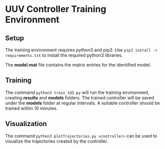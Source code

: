 # UUV Controller Training Environment

## Setup
The training environment requires python3 and pip3. Use `pip3 install -r requirements.txt` to install the required python3 libraries.

The __model.mat__ file contains the matrix entries for the identified model.

## Training
The command `python3 train_td3.py` will run the training environment, creating __results__ and __models__ folders. The trained controller will be saved under the __models__ folder at regular intervals. A suitable controller should be trained within 10 minutes.

## Visualization
The command `python3 plotTrajectories.py <controller>` can be used to visualize the trajectories created by the controller.
